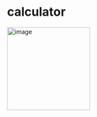 # calculator

<img width="194" alt="image" src="https://github.com/user-attachments/assets/033e1d47-ca2a-4365-acea-945ce0a6a499">
